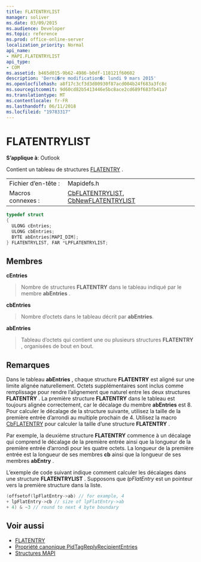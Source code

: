 ```yaml
---
title: FLATENTRYLIST
manager: soliver
ms.date: 03/09/2015
ms.audience: Developer
ms.topic: reference
ms.prod: office-online-server
localization_priority: Normal
api_name:
- MAPI.FLATENTRYLIST
api_type:
- COM
ms.assetid: b465d015-9b62-4986-b0df-118121f60602
description: 'Derni�re modification�: lundi 9 mars 2015'
ms.openlocfilehash: a8f17c3cf3d3d00930f87acd004b24f683a3fc8c
ms.sourcegitcommit: 9d60cd82b5413446e5bc8ace2cd689f683fb41a7
ms.translationtype: MT
ms.contentlocale: fr-FR
ms.lasthandoff: 06/11/2018
ms.locfileid: "19783317"
---
```

# <a name="flatentrylist"></a>FLATENTRYLIST

**S’applique à**: Outlook 
  
Contient un tableau de structures [FLATENTRY](flatentry.md) . 
  
|||
|:-----|:-----|
|Fichier d’en-tête :  <br/> |Mapidefs.h  <br/> |
|Macros connexes :  <br/> |[CbFLATENTRYLIST](cbflatentrylist.md), [CbNewFLATENTRYLIST](cbnewflatentrylist.md) <br/> |
   
```cpp
typedef struct
{
  ULONG cEntries;
  ULONG cbEntries;
  BYTE abEntries[MAPI_DIM];
} FLATENTRYLIST, FAR *LPFLATENTRYLIST;

```

## <a name="members"></a>Membres

**cEntries**
  
> Nombre de structures **FLATENTRY** dans le tableau indiqué par le membre **abEntries** . 
    
**cbEntries**
  
> Nombre d’octets dans le tableau décrit par **abEntries**. 
    
**abEntries**
  
> Tableau d’octets qui contient une ou plusieurs structures **FLATENTRY** , organisées de bout en bout. 
    
## <a name="remarks"></a>Remarques

Dans le tableau **abEntries** , chaque structure **FLATENTRY** est aligné sur une limite alignée naturellement. Octets supplémentaires sont inclus comme remplissage pour rendre l’alignement que naturel entre les deux structures **FLATENTRY** . La première structure **FLATENTRY** dans le tableau est toujours alignée correctement, car le décalage du membre **abEntries** est 8. Pour calculer le décalage de la structure suivante, utilisez la taille de la première entrée d’arrondi au multiple prochain de 4. Utilisez la macro [CbFLATENTRY](cbflatentry.md) pour calculer la taille d’une structure **FLATENTRY** . 
  
Par exemple, la deuxième structure **FLATENTRY** commence à un décalage qui comprend le décalage de la première entrée ainsi que la longueur de la première entrée d’arrondi pour les quatre octets. La longueur de la première entrée est la longueur de ses membres **cb** ainsi que la longueur de ses membres **abEntry** . 
  
L’exemple de code suivant indique comment calculer les décalages dans une structure **FLATENTRYLIST** . Supposons que _lpFlatEntry_ est un pointeur vers la première structure dans la liste. 
  
```cpp
(offsetof(lpFlatEntry->ab) // for example, 4
+ lpFlatEntry->cb // size of lpFlatEntry->ab 
+ 4) & ~3 // round to next 4 byte boundary
```

## <a name="see-also"></a>Voir aussi

- [FLATENTRY](flatentry.md)
- [Propriété canonique PidTagReplyRecipientEntries](pidtagreplyrecipiententries-canonical-property.md)
- [Structures MAPI](mapi-structures.md)

